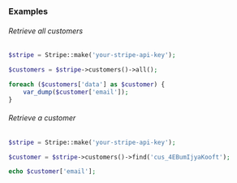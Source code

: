 ### Examples

###### Retrieve all customers

```php
$stripe = Stripe::make('your-stripe-api-key');

$customers = $stripe->customers()->all();

foreach ($customers['data'] as $customer) {
    var_dump($customer['email']);
}
```

###### Retrieve a customer

```php
$stripe = Stripe::make('your-stripe-api-key');

$customer = $stripe->customers()->find('cus_4EBumIjyaKooft');

echo $customer['email'];
```
